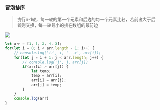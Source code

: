 ### 冒泡排序

> 执行n-1轮，每一轮的第一个元素和后边的每一个元素比较，若前者大于后者则交换，每一轮最小的排在数组的最前边

![](blob:file:///ed505aaa-210c-452f-8a44-f64102ff0e95)

```js
let arr = [1, 5, 2, 4, 3];
for(let i = 0; i < arr.length - 1; i++) {
    // console.log('i:', i, '--->', arr[i]);
    for(let j = i + 1; j < arr.length; j++) {
        // console.log('j', j, arr[j])
        if(arr[i] > arr[j]) {
            let temp;
            temp = arr[i];
            arr[i] = arr[j];
            arr[j] = temp;
        }
    }
    console.log(arr)
}
```



